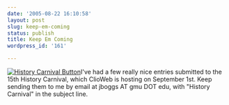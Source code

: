 ```yaml
---
date: '2005-08-22 16:10:58'
layout: post
slug: keep-em-coming
status: publish
title: Keep Em Coming
wordpress_id: '161'

---
```


[![History Carnival Button](http://photos1.blogger.com/blogger/5933/447/320/hcbuttonblock.jpg)](http://historycarnival.blogspot.com)I've had a few really nice entries submitted to the 15th History Carnival, which ClioWeb is hosting on September 1st. Keep sending them to me by email at jboggs AT gmu DOT edu, with "History Carnival" in the subject line.
